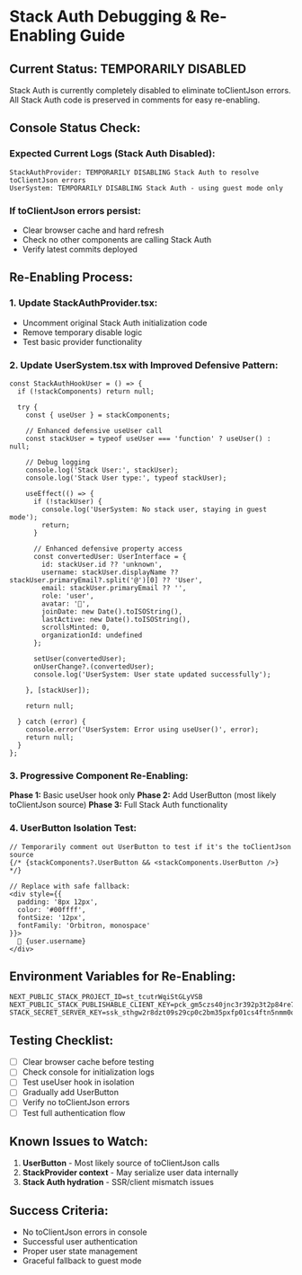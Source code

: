 # Stack Auth Debugging & Re-Enabling Guide

## Current Status: TEMPORARILY DISABLED

Stack Auth is currently completely disabled to eliminate toClientJson errors.
All Stack Auth code is preserved in comments for easy re-enabling.

## Console Status Check:

### Expected Current Logs (Stack Auth Disabled):
```
StackAuthProvider: TEMPORARILY DISABLING Stack Auth to resolve toClientJson errors
UserSystem: TEMPORARILY DISABLING Stack Auth - using guest mode only
```

### If toClientJson errors persist:
- Clear browser cache and hard refresh
- Check no other components are calling Stack Auth
- Verify latest commits deployed

## Re-Enabling Process:

### 1. Update StackAuthProvider.tsx:
- Uncomment original Stack Auth initialization code
- Remove temporary disable logic
- Test basic provider functionality

### 2. Update UserSystem.tsx with Improved Defensive Pattern:

```tsx
const StackAuthHookUser = () => {
  if (!stackComponents) return null;

  try {
    const { useUser } = stackComponents;
    
    // Enhanced defensive useUser call
    const stackUser = typeof useUser === 'function' ? useUser() : null;
    
    // Debug logging
    console.log('Stack User:', stackUser);
    console.log('Stack User type:', typeof stackUser);
    
    useEffect(() => {
      if (!stackUser) {
        console.log('UserSystem: No stack user, staying in guest mode');
        return;
      }
      
      // Enhanced defensive property access
      const convertedUser: UserInterface = {
        id: stackUser.id ?? 'unknown',
        username: stackUser.displayName ?? stackUser.primaryEmail?.split('@')[0] ?? 'User',
        email: stackUser.primaryEmail ?? '',
        role: 'user',
        avatar: '👤',
        joinDate: new Date().toISOString(),
        lastActive: new Date().toISOString(),
        scrollsMinted: 0,
        organizationId: undefined
      };

      setUser(convertedUser);
      onUserChange?.(convertedUser);
      console.log('UserSystem: User state updated successfully');
      
    }, [stackUser]);

    return null;
    
  } catch (error) {
    console.error('UserSystem: Error using useUser()', error);
    return null;
  }
};
```

### 3. Progressive Component Re-Enabling:

**Phase 1:** Basic useUser hook only
**Phase 2:** Add UserButton (most likely toClientJson source)
**Phase 3:** Full Stack Auth functionality

### 4. UserButton Isolation Test:

```tsx
// Temporarily comment out UserButton to test if it's the toClientJson source
{/* {stackComponents?.UserButton && <stackComponents.UserButton />} */}

// Replace with safe fallback:
<div style={{
  padding: '8px 12px',
  color: '#00ffff',
  fontSize: '12px',
  fontFamily: 'Orbitron, monospace'
}}>
  👤 {user.username}
</div>
```

## Environment Variables for Re-Enabling:

```
NEXT_PUBLIC_STACK_PROJECT_ID=st_tcutrWqiStGLyVSB
NEXT_PUBLIC_STACK_PUBLISHABLE_CLIENT_KEY=pck_gm5czs40jnc3r392p3t2p84re7510frhsg2zgs6vvgr3g
STACK_SECRET_SERVER_KEY=ssk_sthgw2r8dzt09s29cp0c2bm35pxfp01cs4ftn5nmm0qfr
```

## Testing Checklist:

- [ ] Clear browser cache before testing
- [ ] Check console for initialization logs
- [ ] Test useUser hook in isolation
- [ ] Gradually add UserButton
- [ ] Verify no toClientJson errors
- [ ] Test full authentication flow

## Known Issues to Watch:

1. **UserButton** - Most likely source of toClientJson calls
2. **StackProvider context** - May serialize user data internally
3. **Stack Auth hydration** - SSR/client mismatch issues

## Success Criteria:

- No toClientJson errors in console
- Successful user authentication
- Proper user state management
- Graceful fallback to guest mode

